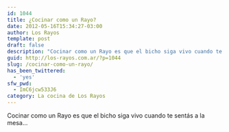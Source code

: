```yaml
---
id: 1044
title: ¿Cocinar como un Rayo?
date: 2012-05-16T15:34:27-03:00
author: Los Rayos
template: post
draft: false
description: "Cocinar como un Rayo es que el bicho siga vivo cuando te sentás a la mesa..."
guid: http://los-rayos.com.ar/?p=1044
slug: /cocinar-como-un-rayo/
has_been_twittered:
  - 'yes'
sfw_pwd:
  - ImC6jcw533J6
category: La cocina de Los Rayos
---
```

Cocinar como un Rayo es que el bicho siga vivo cuando te sentás a la mesa...